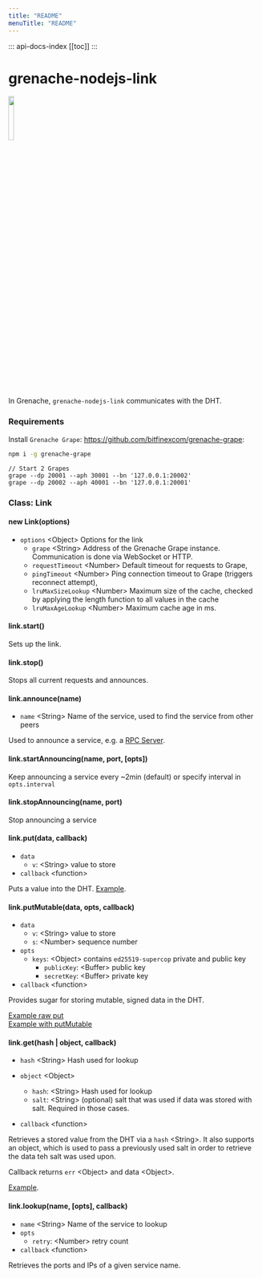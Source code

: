 ```yaml
---
title: "README"
menuTitle: "README"
---
```

::: api-docs-index
[[toc]]
:::
# grenache-nodejs-link

<img src="logo.png" width="15%" />

In Grenache, `grenache-nodejs-link` communicates with the DHT.

### Requirements

Install `Grenache Grape`: https://github.com/bitfinexcom/grenache-grape:

```bash
npm i -g grenache-grape
```

```
// Start 2 Grapes
grape --dp 20001 --aph 30001 --bn '127.0.0.1:20002'
grape --dp 20002 --aph 40001 --bn '127.0.0.1:20001'
```

### Class: Link

#### new Link(options)

 - `options` &lt;Object&gt; Options for the link
    - `grape` &lt;String&gt; Address of the Grenache Grape instance. Communication is done via WebSocket or HTTP.
    - `requestTimeout` &lt;Number&gt; Default timeout for requests to Grape,
    - `pingTimeout` &lt;Number&gt; Ping connection timeout to Grape (triggers reconnect attempt),
    - `lruMaxSizeLookup` &lt;Number&gt; Maximum size of the cache,
        checked by applying the length function to all values
        in the cache
    - `lruMaxAgeLookup` &lt;Number&gt; Maximum cache age in ms.

#### link.start()

Sets up the link.

#### link.stop()

Stops all current requests and announces.

#### link.announce(name)

  - `name` &lt;String&gt; Name of the service, used to find the service
    from other peers

Used to announce a service, e.g. a [RPC Server](#class-peerrpcserver).

#### link.startAnnouncing(name, port, [opts])

Keep announcing a service every ~2min (default) or specify interval in `opts.interval`

#### link.stopAnnouncing(name, port)

Stop announcing a service

#### link.put(data, callback)

  - `data`
    - `v`: &lt;String&gt; value to store
  - `callback` &lt;function&gt;

Puts a value into the DHT.
[Example](https://github.com/bitfinexcom/grenache-nodejs-link/blob/master/examples/put_get.js).

#### link.putMutable(data, opts, callback)

  - `data`
    - `v`: &lt;String&gt; value to store
    - `s`: &lt;Number&gt; sequence number
  - `opts`
    - `keys`: &lt;Object&gt; contains `ed25519-supercop` private and public key
      - `publicKey`: &lt;Buffer&gt; public key
      - `secretKey`: &lt;Buffer&gt; private key
  - `callback` &lt;function&gt;

Provides sugar for storing mutable, signed data in the DHT.

[Example raw put](https://github.com/bitfinexcom/grenache-nodejs-link/blob/master/examples/put_get_mutable_raw.js)
<br/>
[Example with putMutable](https://github.com/bitfinexcom/grenache-nodejs-link/blob/master/examples/put_get_mutable.js)

#### link.get(hash | object, callback)

  - `hash` &lt;String&gt; Hash used for lookup
  - `object` &lt;Object&gt;
    - `hash`: &lt;String&gt; Hash used for lookup
    - `salt`: &lt;String&gt; (optional) salt that was used if data was stored with salt. Required in those cases.

  - `callback` &lt;function&gt;

Retrieves a stored value from the DHT via a `hash` &lt;String&gt;.
It also supports an object, which is used to pass a previously used salt in order to retrieve the data teh salt was used upon.

Callback returns `err` &lt;Object&gt; and data &lt;Object&gt;.

[Example](https://github.com/bitfinexcom/grenache-nodejs-link/blob/master/examples/put_get.js).


#### link.lookup(name, [opts], callback)

  - `name` &lt;String&gt; Name of the service to lookup
  - `opts`
    - `retry`: &lt;Number&gt; retry count
  - `callback` &lt;function&gt;

Retrieves the ports and IPs of a given service name.

